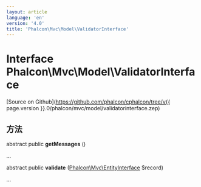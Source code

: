 ```yaml
---
layout: article
language: 'en'
version: '4.0'
title: 'Phalcon\Mvc\Model\ValidatorInterface'
---
```

# Interface **Phalcon\Mvc\Model\ValidatorInterface**

[Source on Github](https://github.com/phalcon/cphalcon/tree/v{{ page.version }}.0/phalcon/mvc/model/validatorinterface.zep)

## 方法

abstract public **getMessages** ()

...

abstract public **validate** ([Phalcon\Mvc\EntityInterface](Phalcon_Mvc_EntityInterface) $record)

...